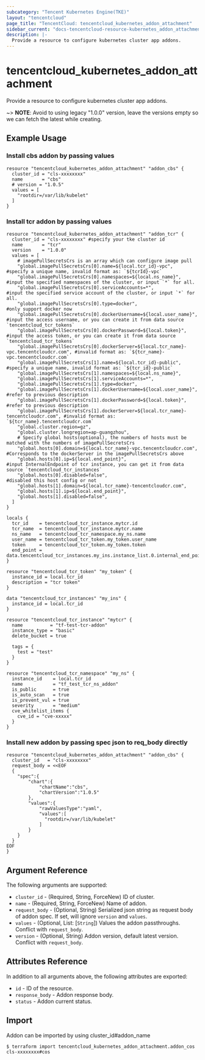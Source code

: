 ```yaml
---
subcategory: "Tencent Kubernetes Engine(TKE)"
layout: "tencentcloud"
page_title: "TencentCloud: tencentcloud_kubernetes_addon_attachment"
sidebar_current: "docs-tencentcloud-resource-kubernetes_addon_attachment"
description: |-
  Provide a resource to configure kubernetes cluster app addons.
---
```


# tencentcloud_kubernetes_addon_attachment

Provide a resource to configure kubernetes cluster app addons.

~> **NOTE**: Avoid to using legacy "1.0.0" version, leave the versions empty so we can fetch the latest while creating.

## Example Usage

### Install cbs addon by passing values

```hcl
resource "tencentcloud_kubernetes_addon_attachment" "addon_cbs" {
  cluster_id = "cls-xxxxxxxx"
  name       = "cbs"
  # version = "1.0.5"
  values = [
    "rootdir=/var/lib/kubelet"
  ]
}
```

### Install tcr addon by passing values

```hcl
resource "tencentcloud_kubernetes_addon_attachment" "addon_tcr" {
  cluster_id = "cls-xxxxxxxx" #specify your tke cluster id
  name       = "tcr"
  version    = "1.0.0"
  values = [
    # imagePullSecretsCrs is an array which can configure image pull
    "global.imagePullSecretsCrs[0].name=${local.tcr_id}-vpc",                              #specify a unique name, invalid format as: `${tcrId}-vpc`
    "global.imagePullSecretsCrs[0].namespaces=${local.ns_name}",                           #input the specified namespaces of the cluster, or input `*` for all.
    "global.imagePullSecretsCrs[0].serviceAccounts=*",                                     #input the specified service account of the cluster, or input `*` for all.
    "global.imagePullSecretsCrs[0].type=docker",                                           #only support docker now
    "global.imagePullSecretsCrs[0].dockerUsername=${local.user_name}",                     #input the access username, or you can create it from data source `tencentcloud_tcr_tokens`
    "global.imagePullSecretsCrs[0].dockerPassword=${local.token}",                         #input the access token, or you can create it from data source `tencentcloud_tcr_tokens`
    "global.imagePullSecretsCrs[0].dockerServer=${local.tcr_name}-vpc.tencentcloudcr.com", #invalid format as: `${tcr_name}-vpc.tencentcloudcr.com`
    "global.imagePullSecretsCrs[1].name=${local.tcr_id}-public",                           #specify a unique name, invalid format as: `${tcr_id}-public`
    "global.imagePullSecretsCrs[1].namespaces=${local.ns_name}",
    "global.imagePullSecretsCrs[1].serviceAccounts=*",
    "global.imagePullSecretsCrs[1].type=docker",
    "global.imagePullSecretsCrs[1].dockerUsername=${local.user_name}",                 #refer to previous description
    "global.imagePullSecretsCrs[1].dockerPassword=${local.token}",                     #refer to previous description
    "global.imagePullSecretsCrs[1].dockerServer=${local.tcr_name}-tencentcloudcr.com", #invalid format as: `${tcr_name}.tencentcloudcr.com`
    "global.cluster.region=gz",
    "global.cluster.longregion=ap-guangzhou",
    # Specify global hosts(optional), the numbers of hosts must be matched with the numbers of imagePullSecretsCrs
    "global.hosts[0].domain=${local.tcr_name}-vpc.tencentcloudcr.com", #Corresponds to the dockerServer in the imagePullSecretsCrs above
    "global.hosts[0].ip=${local.end_point}",                           #input InternalEndpoint of tcr instance, you can get it from data source `tencentcloud_tcr_instances`
    "global.hosts[0].disabled=false",                                  #disabled this host config or not
    "global.hosts[1].domain=${local.tcr_name}-tencentcloudcr.com",
    "global.hosts[1].ip=${local.end_point}",
    "global.hosts[1].disabled=false",
  ]
}

locals {
  tcr_id    = tencentcloud_tcr_instance.mytcr.id
  tcr_name  = tencentcloud_tcr_instance.mytcr.name
  ns_name   = tencentcloud_tcr_namespace.my_ns.name
  user_name = tencentcloud_tcr_token.my_token.user_name
  token     = tencentcloud_tcr_token.my_token.token
  end_point = data.tencentcloud_tcr_instances.my_ins.instance_list.0.internal_end_point
}

resource "tencentcloud_tcr_token" "my_token" {
  instance_id = local.tcr_id
  description = "tcr token"
}

data "tencentcloud_tcr_instances" "my_ins" {
  instance_id = local.tcr_id
}

resource "tencentcloud_tcr_instance" "mytcr" {
  name          = "tf-test-tcr-addon"
  instance_type = "basic"
  delete_bucket = true

  tags = {
    test = "test"
  }
}

resource "tencentcloud_tcr_namespace" "my_ns" {
  instance_id    = local.tcr_id
  name           = "tf_test_tcr_ns_addon"
  is_public      = true
  is_auto_scan   = true
  is_prevent_vul = true
  severity       = "medium"
  cve_whitelist_items {
    cve_id = "cve-xxxxx"
  }
}
```

### Install new addon by passing spec json to req_body directly

```hcl
resource "tencentcloud_kubernetes_addon_attachment" "addon_cbs" {
  cluster_id   = "cls-xxxxxxxx"
  request_body = <<EOF
  {
    "spec":{
        "chart":{
            "chartName":"cbs",
            "chartVersion":"1.0.5"
        },
        "values":{
            "rawValuesType":"yaml",
            "values":[
              "rootdir=/var/lib/kubelet"
            ]
        }
    }
  }
EOF
}
```

## Argument Reference

The following arguments are supported:

* `cluster_id` - (Required, String, ForceNew) ID of cluster.
* `name` - (Required, String, ForceNew) Name of addon.
* `request_body` - (Optional, String) Serialized json string as request body of addon spec. If set, will ignore `version` and `values`.
* `values` - (Optional, List: [`String`]) Values the addon passthroughs. Conflict with `request_body`.
* `version` - (Optional, String) Addon version, default latest version. Conflict with `request_body`.

## Attributes Reference

In addition to all arguments above, the following attributes are exported:

* `id` - ID of the resource.
* `response_body` - Addon response body.
* `status` - Addon current status.


## Import

Addon can be imported by using cluster_id#addon_name
```
$ terraform import tencentcloud_kubernetes_addon_attachment.addon_cos cls-xxxxxxxx#cos
```

